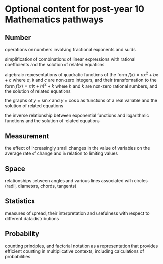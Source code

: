 # Optional content for post-year 10 Mathematics pathways

## Number

operations on numbers involving fractional exponents and surds

simplification of combinations of linear expressions with rational coefficients and the solution of related equations

algebraic representations of quadratic functions of the form $f(x) = ax^2 + bx + c$ where $a$, $b$ and $c$ are non-zero integers, and their transformation to the form $f(x) = a(x+h)^2 + k$ where $h$ and $k$  are non-zero rational numbers, and the solution of related equations

the graphs of $y = \sin x$ and $y = \cos x$ as functions of a real variable and the solution of related equations

the inverse relationship between exponential functions and logarithmic functions and the solution of related equations

## Measurement

the effect of increasingly small changes in the value of variables on the average rate of change and in relation to limiting values

## Space

relationships between angles and various lines associated with circles (radii, diameters, chords, tangents)

## Statistics

measures of spread, their interpretation and usefulness with respect to different data distributions

## Probability

counting principles, and factorial notation as a representation that provides efficient counting in multiplicative contexts, including calculations of probabilities

